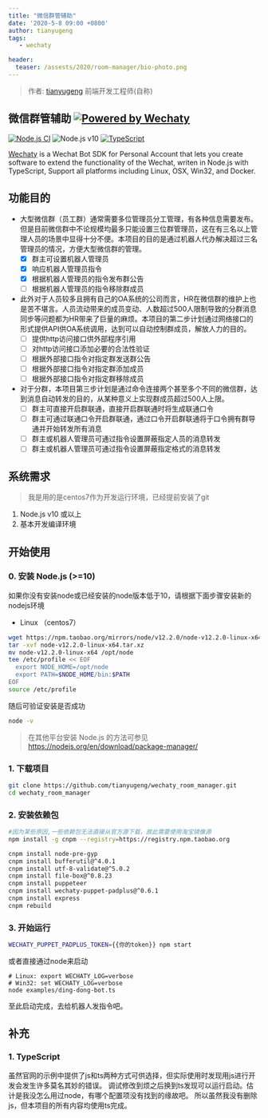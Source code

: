 ```yaml
---
title: "微信群管辅助"
date: '2020-5-8 09:00 +0800'
author: tianyugeng
tags:
   - wechaty

header:
  teaser: /assests/2020/room-manager/bio-photo.png
---
```


> 作者: [tianyugeng](https://github.com/tianyugeng) 前端开发工程师(自称)

<!-- more -->

## 微信群管辅助 [![Powered by Wechaty](https://img.shields.io/badge/Powered%20By-Wechaty-brightgreen.svg)](https://github.com/chatie/wechaty)

[![Node.js CI](https://github.com/wechaty/wechaty-getting-started/workflows/Node.js%20CI/badge.svg)](https://github.com/wechaty/wechaty-getting-started/actions?query=workflow%3A%22Node.js+CI%22)
![Node.js v10](https://img.shields.io/badge/node-%3E%3D10-green.svg)
[![TypeScript](https://img.shields.io/badge/%3C%2F%3E-TypeScript-blue.svg)](https://www.typescriptlang.org/)

[Wechaty](https://github.com/Chatie/wechaty/) is a Wechat Bot SDK for Personal Account that lets you create software to extend the functionality of the Wechat, writen in Node.js with TypeScript, Support all platforms including Linux, OSX, Win32, and Docker.

## 功能目的

- 大型微信群（员工群）通常需要多位管理员分工管理，有各种信息需要发布。但是目前微信群中不论规模均最多只能设置三位群管理员，这在有三名以上管理人员的场景中显得十分不便。本项目的目的是通过机器人代办解决超过三名管理员的情况，方便大型微信群的管理。
  - [x] 群主可设置机器人管理员
  - [x] 响应机器人管理员指令
  - [x] 根据机器人管理员的指令发布群公告
  - [ ] 根据机器人管理员的指令移除群成员

- 此外对于人员较多且拥有自己的OA系统的公司而言，HR在微信群的维护上也是苦不堪言。人员流动带来的成员变动、人数超过500人限制导致的分群消息同步等问题都为HR带来了巨量的麻烦。本项目的第二步计划通过网络接口的形式提供API供OA系统调用，达到可以自动控制群成员，解放人力的目的。
  - [ ] 提供http访问接口供外部程序引用
  - [ ] 对http访问接口添加必要的合法性验证
  - [ ] 根据外部接口指令对指定群发送群公告
  - [ ] 根据外部接口指令对指定群添加成员
  - [ ] 根据外部接口指令对指定群移除成员

- 对于分群，本项目第三步计划是通过命令连接两个甚至多个不同的微信群，达到消息自动转发的目的，从某种意义上实现群成员超过500人上限。
  - [ ] 群主可直接开启群联通，直接开启群联通时将生成联通口令
  - [ ] 群主可通过联通口令开启群联通，通过口令开启群联通将于口令拥有群导通并开始转发所有消息
  - [ ] 群主或机器人管理员可通过指令设置屏蔽指定人员的消息转发
  - [ ] 群主或机器人管理员可通过指令设置屏蔽指定格式的消息转发

## 系统需求

> 我是用的是centos7作为开发运行环境，已经提前安装了git

1. Node.js v10 或以上
2. 基本开发编译环境

## 开始使用

### 0. 安装 Node.js (>=10)

如果你没有安装node或已经安装的node版本低于10，请根据下面步骤安装新的nodejs环境

- Linux （centos7）

```sh
wget https://npm.taobao.org/mirrors/node/v12.2.0/node-v12.2.0-linux-x64.tar.xz
tar -xvf node-v12.2.0-linux-x64.tar.xz
mv node-v12.2.0-linux-x64 /opt/node
tee /etc/profile << EOF
  export NODE_HOME=/opt/node
  export PATH=$NODE_HOME/bin:$PATH
EOF
source /etc/profile
```

随后可验证安装是否成功

```sh
node -v
```

> 在其他平台安装 Node.js 的方法可参见 <https://nodejs.org/en/download/package-manager/>

### 1. 下载项目

```sh
git clone https://github.com/tianyugeng/wechaty_room_manager.git
cd wechaty_room_manager
```

### 2. 安装依赖包

```sh
#因为某些原因,一些依赖包无法直接从官方源下载，故此需要使用淘宝镜像源
npm install -g cnpm --registry=https://registry.npm.taobao.org

cnpm install node-pre-gyp
cnpm install bufferutil@^4.0.1
cnpm install utf-8-validate@^5.0.2
cnpm install file-box@^0.8.23
cnpm install puppeteer
cnpm install wechaty-puppet-padplus@^0.6.1
cnpm install express
cnpm rebuild
```

### 3. 开始运行

```sh
WECHATY_PUPPET_PADPLUS_TOKEN={{你的token}} npm start
```

或者直接通过node来启动

```shell
# Linux: export WECHATY_LOG=verbose
# Win32: set WECHATY_LOG=verbose
node examples/ding-dong-bot.ts
```

至此启动完成，去给机器人发指令吧。

## 补充

### 1. TypeScript

虽然官网的示例中提供了js和ts两种方式可供选择，但实际使用时发现用js进行开发会发生许多莫名其妙的错误。
调试修改到烦之后换到ts发现可以运行启动。估计是我没怎么用过node，有哪个配置项没有找到的缘故吧。
所以虽然我没有删除js，但本项目的所有内容均使用ts完成。
